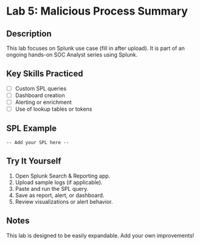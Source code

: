 # Lab 5: Malicious Process Summary

## Description
This lab focuses on Splunk use case (fill in after upload). It is part of an ongoing hands-on SOC Analyst series using Splunk.

## Key Skills Practiced
- [ ] Custom SPL queries
- [ ] Dashboard creation
- [ ] Alerting or enrichment
- [ ] Use of lookup tables or tokens

## SPL Example
```
-- Add your SPL here --
```

## Try It Yourself
1. Open Splunk Search & Reporting app.
2. Upload sample logs (if applicable).
3. Paste and run the SPL query.
4. Save as report, alert, or dashboard.
5. Review visualizations or alert behavior.

## Notes
This lab is designed to be easily expandable. Add your own improvements!

